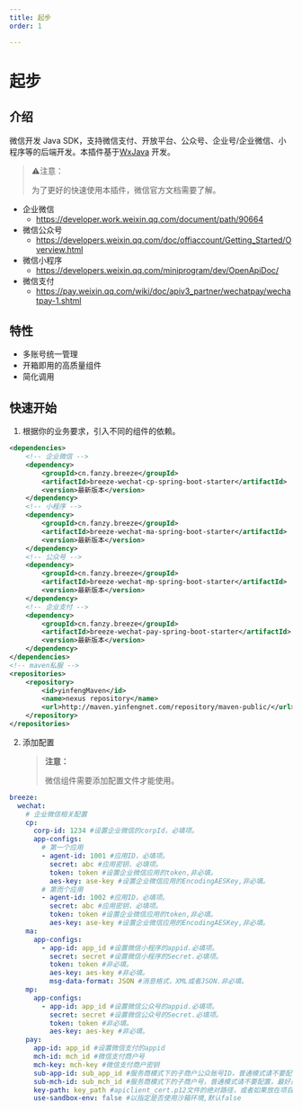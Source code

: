 ```yaml
---
title: 起步
order: 1

---
```


# 起步

## 介绍

微信开发 Java
SDK，支持微信支付、开放平台、公众号、企业号/企业微信、小程序等的后端开发。本插件基于[WxJava](https://gitee.com/binary/weixin-java-tools)
开发。

> ⚠️注意：
>
> 为了更好的快速使用本插件，微信官方文档需要了解。

* 企业微信
    * https://developer.work.weixin.qq.com/document/path/90664
* 微信公众号
    * https://developers.weixin.qq.com/doc/offiaccount/Getting_Started/Overview.html
* 微信小程序
    * https://developers.weixin.qq.com/miniprogram/dev/OpenApiDoc/
* 微信支付
    * https://pay.weixin.qq.com/wiki/doc/apiv3_partner/wechatpay/wechatpay-1.shtml

## 特性

* 多账号统一管理
* 开箱即用的高质量组件
* 简化调用

## 快速开始

1. 根据你的业务要求，引入不同的组件的依赖。

```xml
<dependencies>
    <!-- 企业微信 -->
    <dependency>
        <groupId>cn.fanzy.breeze</groupId>
        <artifactId>breeze-wechat-cp-spring-boot-starter</artifactId>
        <version>最新版本</version>
    </dependency>
    <!-- 小程序 -->
    <dependency>
        <groupId>cn.fanzy.breeze</groupId>
        <artifactId>breeze-wechat-ma-spring-boot-starter</artifactId>
        <version>最新版本</version>
    </dependency>
    <!-- 公众号 -->
    <dependency>
        <groupId>cn.fanzy.breeze</groupId>
        <artifactId>breeze-wechat-mp-spring-boot-starter</artifactId>
        <version>最新版本</version>
    </dependency>
    <!-- 企业支付 -->
    <dependency>
        <groupId>cn.fanzy.breeze</groupId>
        <artifactId>breeze-wechat-pay-spring-boot-starter</artifactId>
        <version>最新版本</version>
    </dependency>
</dependencies>
<!-- maven私服 -->
<repositories>
    <repository>
        <id>yinfengMaven</id>
        <name>nexus repository</name>
        <url>http://maven.yinfengnet.com/repository/maven-public/</url>
    </repository>
</repositories>
```

2. 添加配置

   > **注意：**
   >
   > 微信组件需要添加配置文件才能使用。

```yaml
breeze:
  wechat:
    # 企业微信相关配置
    cp:
      corp-id: 1234 #设置企业微信的corpId，必填项。
      app-configs:
        # 第一个应用
        - agent-id: 1001 #应用ID，必填项。
          secret: abc #应用密钥，必填项。
          token: token #设置企业微信应用的token,非必填。
          aes-key: ase-key #设置企业微信应用的EncodingAESKey,非必填。
        # 第而个应用
        - agent-id: 1002 #应用ID，必填项。
          secret: abc #应用密钥，必填项。
          token: token #设置企业微信应用的token,非必填。
          aes-key: ase-key #设置企业微信应用的EncodingAESKey,非必填。
    ma:
      app-configs: 
        - app-id: app_id #设置微信小程序的appid.必填项。
          secret: secret #设置微信小程序的Secret.必填项。
          token: token #非必填。
          aes-key: aes-key #非必填。
          msg-data-format: JSON #消息格式，XML或者JSON.非必填。
    mp:
      app-configs: 
        - app-id: app_id #设置微信公众号的appid.必填项。
          secret: secret #设置微信公众号的Secret.必填项。
          token: token #非必填。
          aes-key: aes-key #非必填。
    pay:
      app-id: app_id #设置微信支付的appid
      mch-id: mch_id #微信支付商户号
      mch-key: mch-key #微信支付商户密钥
      sub-app-id: sub_app_id #服务商模式下的子商户公众账号ID，普通模式请不要配置，请在配置文件中将对应项删除
      sub-mch-id: sub_mch_id #服务商模式下的子商户号，普通模式请不要配置，最好是请在配置文件中将对应项删除
      key-path: key_path #apiclient_cert.p12文件的绝对路径，或者如果放在项目中，请以classpath:开头指定
      use-sandbox-env: false #以指定是否使用沙箱环境,默认false
```
